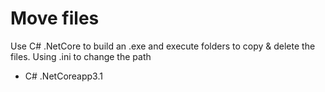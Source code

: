 Move files
===
Use C# .NetCore to build an .exe and execute folders to copy & delete the files.
Using .ini to change the path

* C# .NetCoreapp3.1

